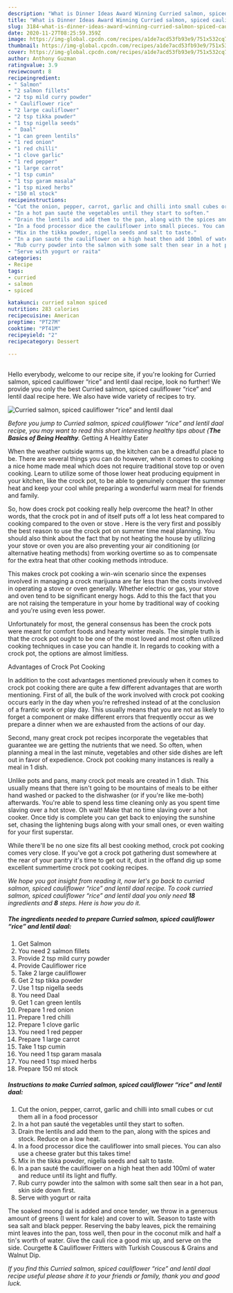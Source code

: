 ```yaml
---
description: "What is Dinner Ideas Award Winning Curried salmon, spiced cauliflower “rice” and lentil daal"
title: "What is Dinner Ideas Award Winning Curried salmon, spiced cauliflower “rice” and lentil daal"
slug: 3184-what-is-dinner-ideas-award-winning-curried-salmon-spiced-cauliflower-rice-and-lentil-daal
date: 2020-11-27T08:25:59.359Z
image: https://img-global.cpcdn.com/recipes/a1de7acd53fb93e9/751x532cq70/curried-salmon-spiced-cauliflower-rice-and-lentil-daal-recipe-main-photo.jpg
thumbnail: https://img-global.cpcdn.com/recipes/a1de7acd53fb93e9/751x532cq70/curried-salmon-spiced-cauliflower-rice-and-lentil-daal-recipe-main-photo.jpg
cover: https://img-global.cpcdn.com/recipes/a1de7acd53fb93e9/751x532cq70/curried-salmon-spiced-cauliflower-rice-and-lentil-daal-recipe-main-photo.jpg
author: Anthony Guzman
ratingvalue: 3.9
reviewcount: 8
recipeingredient:
- " Salmon"
- "2 salmon fillets"
- "2 tsp mild curry powder"
- " Cauliflower rice"
- "2 large cauliflower"
- "2 tsp tikka powder"
- "1 tsp nigella seeds"
- " Daal"
- "1 can green lentils"
- "1 red onion"
- "1 red chilli"
- "1 clove garlic"
- "1 red pepper"
- "1 large carrot"
- "1 tsp cumin"
- "1 tsp garam masala"
- "1 tsp mixed herbs"
- "150 ml stock"
recipeinstructions:
- "Cut the onion, pepper, carrot, garlic and chilli into small cubes or cut them all in a food processor"
- "In a hot pan sauté the vegetables until they start to soften."
- "Drain the lentils and add them to the pan, along with the spices and stock. Reduce on a low heat."
- "In a food processor dice the cauliflower into small pieces. You can also use a cheese grater but this takes time!"
- "Mix in the tikka powder, nigella seeds and salt to taste."
- "In a pan sauté the cauliflower on a high heat then add 100ml of water and reduce until its light and fluffy."
- "Rub curry powder into the salmon with some salt then sear in a hot pan, skin side down first."
- "Serve with yogurt or raita"
categories:
- Recipe
tags:
- curried
- salmon
- spiced

katakunci: curried salmon spiced 
nutrition: 283 calories
recipecuisine: American
preptime: "PT27M"
cooktime: "PT41M"
recipeyield: "2"
recipecategory: Dessert

---
```

<br>
Hello everybody, welcome to our recipe site, if you're looking for Curried salmon, spiced cauliflower “rice” and lentil daal recipe, look no further! We provide you only the best Curried salmon, spiced cauliflower “rice” and lentil daal recipe here. We also have wide variety of recipes to try.
<br>


![Curried salmon, spiced cauliflower “rice” and lentil daal](https://img-global.cpcdn.com/recipes/a1de7acd53fb93e9/751x532cq70/curried-salmon-spiced-cauliflower-rice-and-lentil-daal-recipe-main-photo.jpg)

<i>Before you jump to Curried salmon, spiced cauliflower “rice” and lentil daal recipe, you may want to read this short interesting healthy tips about {<strong>The Basics of Being Healthy</strong>.</i>
Getting A Healthy Eater


When the weather outside warms up, the kitchen can be a dreadful place to be. There are several things you can do however, when it comes to cooking a nice home made meal which does not require traditional stove top or oven cooking. Learn to utilize some of those lower heat producing equipment in your kitchen, like the crock pot, to be able to genuinely conquer the summer heat and keep your cool while preparing a wonderful warm meal for friends and family.

So, how does crock pot cooking really help overcome the heat? In other words, that the crock pot in and of itself puts off a lot less heat compared to cooking compared to the oven or stove . Here is the very first and possibly the best reason to use the crock pot on summer time meal planning. You should also think about the fact that by not heating the house by utilizing your stove or oven you are also preventing your air conditioning (or alternative heating methods) from working overtime so as to compensate for the extra heat that other cooking methods introduce.

This makes crock pot cooking a win-win scenario since the expenses involved in managing a crock marijuana are far less than the costs involved in operating a stove or oven generally. Whether electric or gas, your stove and oven tend to be significant energy hogs. Add to this the fact that you are not raising the temperature in your home by traditional way of cooking and you're using even less power.

Unfortunately for most, the general consensus has been the crock pots were meant for comfort foods and hearty winter meals.  The simple truth is that the crock pot ought to be one of the most loved and most often utilized cooking techniques in case you can handle it. In regards to cooking with a crock pot, the options are almost limitless.  

Advantages of Crock Pot Cooking

In addition to the cost advantages mentioned previously when it comes to crock pot cooking there are quite a few different advantages that are worth mentioning. First of all, the bulk of the work involved with crock pot cooking occurs early in the day when you're refreshed instead of at the conclusion of a frantic work or play day. This usually means that you are not as likely to forget a component or make different errors that frequently occur as we prepare a dinner when we are exhausted from the actions of our day.

Second, many great crock pot recipes incorporate the vegetables that guarantee we are getting the nutrients that we need. So often, when planning a meal in the last minute, vegetables and other side dishes are left out in favor of expedience. Crock pot cooking many instances is really a meal in 1 dish.

 Unlike pots and pans, many crock pot meals are created in 1 dish. This usually means that there isn't going to be mountains of meals to be either hand washed or packed to the dishwasher (or if you're like me-both) afterwards. You're able to spend less time cleaning only as you spent time slaving over a hot stove. Oh wait! Make that no time slaving over a hot cooker. Once tidy is complete you can get back to enjoying the sunshine set, chasing the lightening bugs along with your small ones, or even waiting for your first superstar.

While there'll be no one size fits all best cooking method, crock pot cooking comes very close. If you've got a crock pot gathering dust somewhere at the rear of your pantry it's time to get out it, dust in the offand dig up some excellent summertime crock pot cooking recipes.


<i>We hope you got insight from reading it, now let's go back to curried salmon, spiced cauliflower “rice” and lentil daal recipe. To cook curried salmon, spiced cauliflower “rice” and lentil daal you only need <strong>18</strong> ingredients and <strong>8</strong> steps. Here is how you do it.
</i>

##### The ingredients needed to prepare Curried salmon, spiced cauliflower “rice” and lentil daal:

1. Get  Salmon
1. You need 2 salmon fillets
1. Provide 2 tsp mild curry powder
1. Provide  Cauliflower rice
1. Take 2 large cauliflower
1. Get 2 tsp tikka powder
1. Use 1 tsp nigella seeds
1. You need  Daal
1. Get 1 can green lentils
1. Prepare 1 red onion
1. Prepare 1 red chilli
1. Prepare 1 clove garlic
1. You need 1 red pepper
1. Prepare 1 large carrot
1. Take 1 tsp cumin
1. You need 1 tsp garam masala
1. You need 1 tsp mixed herbs
1. Prepare 150 ml stock


##### Instructions to make Curried salmon, spiced cauliflower “rice” and lentil daal:

1. Cut the onion, pepper, carrot, garlic and chilli into small cubes or cut them all in a food processor
1. In a hot pan sauté the vegetables until they start to soften.
1. Drain the lentils and add them to the pan, along with the spices and stock. Reduce on a low heat.
1. In a food processor dice the cauliflower into small pieces. You can also use a cheese grater but this takes time!
1. Mix in the tikka powder, nigella seeds and salt to taste.
1. In a pan sauté the cauliflower on a high heat then add 100ml of water and reduce until its light and fluffy.
1. Rub curry powder into the salmon with some salt then sear in a hot pan, skin side down first.
1. Serve with yogurt or raita


The soaked moong dal is added and once tender, we throw in a generous amount of greens (I went for kale) and cover to wilt. Season to taste with sea salt and black pepper. Reserving the baby leaves, pick the remaining mint leaves into the pan, toss well, then pour in the coconut milk and half a tin&#39;s worth of water. Give the cauli rice a good mix up, and serve on the side. Courgette &amp; Cauliflower Fritters with Turkish Couscous &amp; Grains and Walnut Dip. 

<i>If you find this Curried salmon, spiced cauliflower “rice” and lentil daal recipe useful please share it to your friends or family, thank you and good luck.</i>
